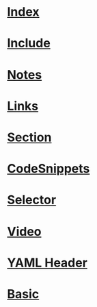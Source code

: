 # [Index](index)
# [Include](include.md)
# [Notes](notes.md)
# [Links](links.md)
# [Section](section.md)
# [CodeSnippets](codesnippets.md)
# [Selector](selector.md)
# [Video](video.md)
# [YAML Header](yamlHeader.md)
# [Basic](basic.md)
